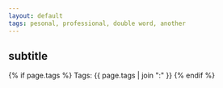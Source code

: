 ```yaml
---
layout: default
tags: pesonal, professional, double word, another
---
```


## subtitle

{% if page.tags %}
  Tags: {{ page.tags | join ":" }}
{% endif %}
